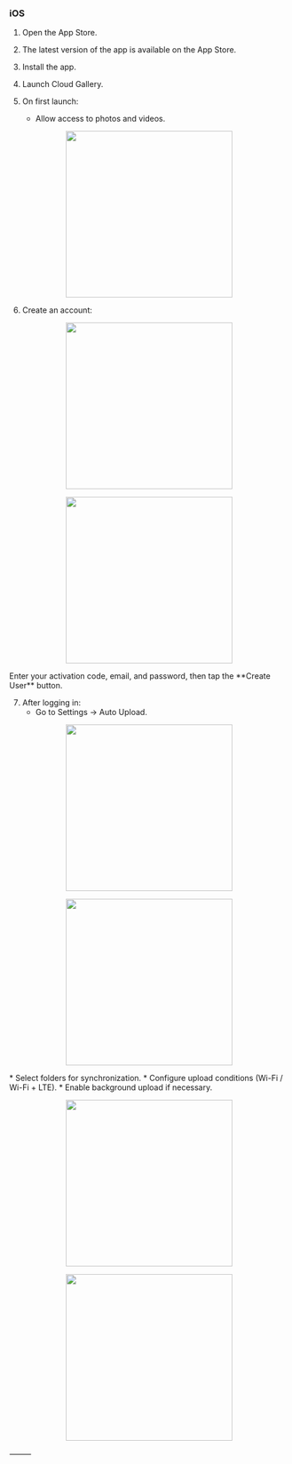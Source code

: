 ### iOS

1.	Open the App Store.

2.	The latest version of the app is available on the App Store.

3.	Install the app.

4.	Launch Cloud Gallery.

5.	On first launch:

    * Allow access to photos and videos.

<p align="center"><img src="/ru/photo ios.png" width="300"></p> 


6.	Create an account:

<p align="center"><img src="/ru/telegram-cloud-photo-size-2-5244773174795696179-y.jpg" width="300"></p> 
<p align="center"><img src="/ru/telegram-cloud-photo-size-2-5244773174795696181-y.jpg" width="300"></p> 
Enter your activation code, email, and password, then tap the **Create User** button.


7.	After logging in:
    * Go to Settings → Auto Upload.

<p align="center"><img src="/ru/2025-08-11 12.49.39.jpg" width="300"></p> 
<p align="center"><img src="/ru/2025-08-11 12.51.40.jpg" width="300"></p> 
 * Select folders for synchronization.
 * Configure upload conditions (Wi-Fi / Wi-Fi + LTE).
 * Enable background upload if necessary.
<p align="center"><img src="/ru/2025-08-11 12.53.14.jpg" width="300"></p> 
<p align="center"><img src="/ru/2025-08-11 12.53.24.jpg" width="300"></p> 

⸻
